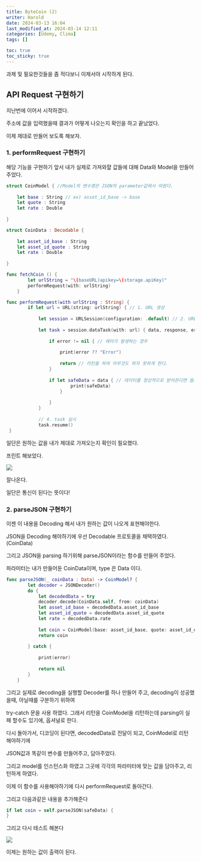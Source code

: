 ```yaml
---
title: ByteCoin (2)
writer: Harold
date: 2024-03-13 16:04
last_modified_at: 2024-03-14 12:11
categories: [Udemy, Clima]
tags: []

toc: true
toc_sticky: true
---
```


과제 및 필요한것들을 좀 적다보니 이제서야 시작하게 된다.

## API Request 구현하기

지난번에 이어서 시작하겠다.

주소에 값을 입력했을때 결과가 어떻게 나오는지 확인을 하고 끝났었다.

이제 제대로 만들어 보도록 해보자.

### 1. performRequest 구현하기

해당 기능을 구현하기 앞서 내가 실제로 가져와햘 값들에 대해 Data와 Model을 만들어 주었다.

```swift
struct CoinModel { //Model의 변수명은 JSON의 parameter값에서 따왔다.
    
    let base : String // ex) asset_id_base -> base
    let quote : String
    let rate : Double
    
}

struct CoinData : Decodable {
    
    let asset_id_base : String
    let asset_id_quote : String
    let rate : Double
    
}
```

```swift
func fetchCoin () {
        let urlString = "\(baseURL)apikey=\(storage.apiKey)"
        performRequest(with: urlString)
    }
```

```swift
func performRequest(with urlString : String) {
        if let url = URL(string: urlString) { // 1. URL 생성
            
            let session = URLSession(configuration: .default) // 2. URL Session 생성
            
            let task = session.dataTask(with: url) { data, response, error in // 3. Session에 task 부여
                
                if error != nil { // 에러가 발생하는 경우
                    
                    print(error ?? "Error")
                    
                    return // 리턴을 하여 아무것도 하지 못하게 한다.
                }
                
                if let safeData = data { // 데이터를 정상적으로 받아온다면 옵셔널 바인딩을 해준다.
                        print(safeData)
                    }
                
                }
            }
            
            // 4. task 실시
            task.resume()
 }

```

일단은 원하는 값을 내가 제대로 가져오는지 확인이 필요했다.

프린트 해보았다.

![](https://i.esdrop.com/d/f/E8Nib9NqGY/AtRuoqVyt0.png)

잘나온다.

일단은 통신이 된다는 뜻이다!


### 2. parseJSON 구현하기

이젠 이 내용을 Decoding 해서 내가 원하는 값이 나오게 표현해야한다.

JSON을 Decoding 해야하기에 우선 Decodable 프로토콜을 채택하였다. (CoinData)

그리고 JSON을 parsing 하기위해 parseJSON이라는 함수를 만들어 주었다.

파라미터는 내가 만들어둔 CoinData이며, type 은 Data 이다.

```swift
func parseJSON(_ coinData : Data) -> CoinModel? {
        let decoder = JSONDecoder()
        do {
            let decodedData = try
            decoder.decode(CoinData.self, from: coinData)
            let asset_id_base = decodedData.asset_id_base
            let asset_id_quote = decodedData.asset_id_quote
            let rate = decodedData.rate
            
            let coin = CoinModel(base: asset_id_base, quote: asset_id_quote, rate: rate)
            return coin
            
        } catch {
            
            print(error)
            
            return nil
        }
    }
```

그리고 실제로 decoding을 실행할 Decoder를 하나 만들어 주고, decoding이 성공했을때, 아닐때를 구분하기 위하여

try-catch 문을 사용 하였다. 그래서 리턴을 CoinModel을 리턴하는데 parsing이 실패 할수도 있기에, 옵셔널로 한다.

다시 돌아가서, 디코딩이 된다면, decodedData로 전달이 되고, CoinModel로 리턴 해야하기에

JSON값과 똑같이 변수를 만들어주고, 담아주었다.

그리고 model를 인스턴스화 하였고 그곳에 각각의 파라미터에 맞는 값을 담아주고, 리턴하게 하였다.

이제 이 함수를 사용해야하기에 다시 performRequest로 돌아간다.

그리고 다음과같은 내용을 추가해준다

```swift
if let coin = self.parseJSON(safeData) {
}
```

그리고 다시 테스트 해본다

![](https://i.esdrop.com/d/f/E8Nib9NqGY/SRvdcTQa7U.png)

이제는 원하는 값이 출력이 된다.